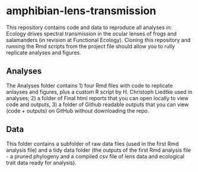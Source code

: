 # amphibian-lens-transmission
This repository contains code and data to reproduce all analyses in: Ecology drives spectral transmission in the ocular lenses of frogs and salamanders (in revision at Functional Ecology). Cloning this repository and running the Rmd scripts from the project file should allow you to rully replicate analyses and figures. 

## Analyses
The Analyses folder contains 1) four Rmd files with code to replicate anlayses and figures, plus a custom R script by H. Christoph Liedtke used in analyses; 2) a folder of Final html reports that you can open locally to view code and outputs, 3) a folder of Github readable outputs that you can view (code + outputs) on GitHub without downloading the repo. 

## Data
This folder contains a subfolder of raw data files (used in the first Rmd analysis file) and a tidy data folder (the outputs of the first Rmd analysis file - a pruned phylogeny and a compiled csv file of lens data and ecological trait data ready for analysis).
